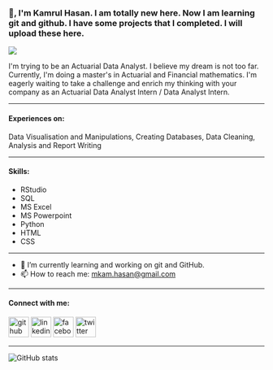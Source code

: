 ### 👋, I'm Kamrul Hasan. I am totally new here. Now I am learning git and github. I have some projects that I completed. I will upload these here. 
![](https://itspresso.com/wp-content/uploads/2019/05/outsourcing-data-analysis.png)

I'm trying to be an Actuarial Data Analyst. I believe my dream is not too far. Currently, I'm doing a master's in Actuarial and Financial mathematics. I'm eagerly waiting to take a challenge and enrich my thinking with your company as an Actuarial Data Analyst Intern / Data Analyst Intern.

---


#### Experiences on:
Data Visualisation and Manipulations, Creating Databases, Data Cleaning, Analysis and Report Writing

---


#### Skills: 

- RStudio
- SQL
- MS Excel
- MS Powerpoint
- Python
- HTML
- CSS

-------


- 🔭 I’m currently learning and working on git and GitHub.  
- 📫 How to reach me: mkam.hasan@gmail.com  
-----  


#### Connect with me:
[<img src='https://cdn.jsdelivr.net/npm/simple-icons@3.0.1/icons/github.svg' alt='github' height='40'>](https://github.com/kamrul69)  [<img src='https://cdn.jsdelivr.net/npm/simple-icons@3.0.1/icons/linkedin.svg' alt='linkedin' height='40'>](https://www.linkedin.com/in/hasan-2021/)  [<img src='https://cdn.jsdelivr.net/npm/simple-icons@3.0.1/icons/facebook.svg' alt='facebook' height='40'>](https://www.facebook.com/kamrulface90)  [<img src='https://cdn.jsdelivr.net/npm/simple-icons@3.0.1/icons/twitter.svg' alt='twitter' height='40'>](https://twitter.com/kamrulface)  

------


![GitHub stats](https://github-readme-stats.vercel.app/api?username=kamrul69&show_icons=true)  


